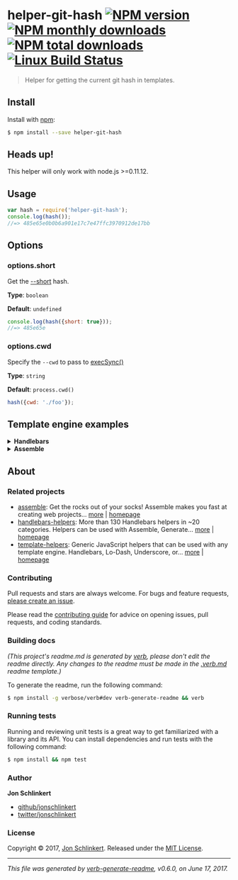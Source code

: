 # helper-git-hash [![NPM version](https://img.shields.io/npm/v/helper-git-hash.svg?style=flat)](https://www.npmjs.com/package/helper-git-hash) [![NPM monthly downloads](https://img.shields.io/npm/dm/helper-git-hash.svg?style=flat)](https://npmjs.org/package/helper-git-hash) [![NPM total downloads](https://img.shields.io/npm/dt/helper-git-hash.svg?style=flat)](https://npmjs.org/package/helper-git-hash) [![Linux Build Status](https://img.shields.io/travis/helpers/helper-git-hash.svg?style=flat&label=Travis)](https://travis-ci.org/helpers/helper-git-hash)

> Helper for getting the current git hash in templates.

## Install

Install with [npm](https://www.npmjs.com/):

```sh
$ npm install --save helper-git-hash
```

## Heads up!

This helper will only work with node.js >=0.11.12.

## Usage

```js
var hash = require('helper-git-hash');
console.log(hash());
//=> 485e65e0b0b6a901e17c7e47ffc3970912de17bb
```

## Options

### options.short

Get the [--short](https://git-scm.com/book/en/v2/Git-Tools-Revision-Selection#_short_sha_1) hash.

**Type**: `boolean`

**Default**: `undefined`

```js
console.log(hash({short: true}));
//=> 485e65e
```

### options.cwd

Specify the `--cwd` to pass to [execSync()](https://nodejs.org/api/child_process.html#child_process_child_process_execsync_command_options)

**Type**: `string`

**Default**: `process.cwd()`

```js
hash({cwd: './foo'});
```

## Template engine examples

<details>
<summary><strong>Handlebars</strong></summary>

### Handlebars

```js
var handlebars = require('handlebars');
handlebars.registerHelper('hash', require('helper-git-hash'));

var fn = handlebars.compile('{{hash}}');
console.log(fn());
//=> 485e65e0b0b6a901e17c7e47ffc3970912de17bb
```

Get the [--short hash](#optionsshort):

```js
var fn = handlebars.compile('{{hash hashOptions}}');
console.log(fn({hashOptions: {short: true}}));
//=> 485e65e

var fn = handlebars.compile('{{hash short=true}}');
console.log(fn());
//=> 485e65e
```

Set the [cwd](#optionscwd):

```js
var fn = handlebars.compile('{{hash hashOptions}}');
console.log(fn({hashOptions: {cwd: './foo'}}));

var fn = handlebars.compile('{{hash cwd="./foo"}}');
console.log(fn());
```

</details>

<details>
<summary><strong>Assemble</strong></summary>

### Assemble

_(The following examples also work with [verb](https://github.com/verbose/verb), [update](https://github.com/update/update), [generate](https://github.com/generate/generate), or any other app built on [Templates][])_

```js
var assemble = require('assemble');
var app = assemble();

assemble.helper('hash', require('helper-git-hash'));

// Assemble's default engine is handlebars, but you can use any engine
var view = app.view('example.hbs', {contents: '{{hash}}'});

app.render(view, function(err, view) {
  if (err) throw err;
  console.log(view.contents.toString());
  //=> 485e65e0b0b6a901e17c7e47ffc3970912de17bb
});
```

</details>

## About

### Related projects

* [assemble](https://www.npmjs.com/package/assemble): Get the rocks out of your socks! Assemble makes you fast at creating web projects… [more](https://github.com/assemble/assemble) | [homepage](https://github.com/assemble/assemble "Get the rocks out of your socks! Assemble makes you fast at creating web projects. Assemble is used by thousands of projects for rapid prototyping, creating themes, scaffolds, boilerplates, e-books, UI components, API documentation, blogs, building websit")
* [handlebars-helpers](https://www.npmjs.com/package/handlebars-helpers): More than 130 Handlebars helpers in ~20 categories. Helpers can be used with Assemble, Generate… [more](https://github.com/helpers/handlebars-helpers) | [homepage](https://github.com/helpers/handlebars-helpers "More than 130 Handlebars helpers in ~20 categories. Helpers can be used with Assemble, Generate, Verb, Ghost, gulp-handlebars, grunt-handlebars, consolidate, or any node.js/Handlebars project.")
* [template-helpers](https://www.npmjs.com/package/template-helpers): Generic JavaScript helpers that can be used with any template engine. Handlebars, Lo-Dash, Underscore, or… [more](https://github.com/jonschlinkert/template-helpers) | [homepage](https://github.com/jonschlinkert/template-helpers "Generic JavaScript helpers that can be used with any template engine. Handlebars, Lo-Dash, Underscore, or any engine that supports helper functions.")

### Contributing

Pull requests and stars are always welcome. For bugs and feature requests, [please create an issue](../../issues/new).

Please read the [contributing guide](.github/contributing.md) for advice on opening issues, pull requests, and coding standards.

### Building docs

_(This project's readme.md is generated by [verb](https://github.com/verbose/verb-generate-readme), please don't edit the readme directly. Any changes to the readme must be made in the [.verb.md](.verb.md) readme template.)_

To generate the readme, run the following command:

```sh
$ npm install -g verbose/verb#dev verb-generate-readme && verb
```

### Running tests

Running and reviewing unit tests is a great way to get familiarized with a library and its API. You can install dependencies and run tests with the following command:

```sh
$ npm install && npm test
```

### Author

**Jon Schlinkert**

* [github/jonschlinkert](https://github.com/jonschlinkert)
* [twitter/jonschlinkert](https://twitter.com/jonschlinkert)

### License

Copyright © 2017, [Jon Schlinkert](https://github.com/jonschlinkert).
Released under the [MIT License](LICENSE).

***

_This file was generated by [verb-generate-readme](https://github.com/verbose/verb-generate-readme), v0.6.0, on June 17, 2017._